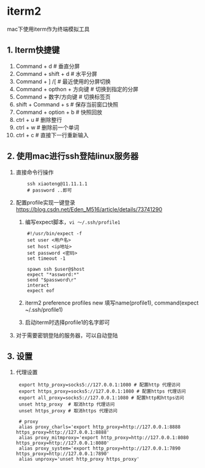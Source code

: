 # iterm2 
mac下使用iterm作为终端模拟工具

## 1. Iterm快捷键
1. Command + d  # 垂直分屏
2. Command + shift + d  # 水平分屏
3. Command + ] /[   # 最近使用的分屏切换
4. Command + opthon + 方向键    # 切换到指定的分屏
5. Command + 数字/方向键   # 切换标签页
6. shift + Command + s  # 保存当前窗口快照
7. Command + option + b # 快照回放 
8. ctrl + u # 删除整行
9. ctrl + w # 删除前一个单词
10. ctrl + c    # 直接下一行重新输入


## 2. 使用mac进行ssh登陆linux服务器
1. 直接命令行操作
    ```
        ssh xiaoteng@11.11.1.1
        # password ..即可
    ```
2. 配置profile实现一键登录
   https://blog.csdn.net/Eden_M516/article/details/73741290
   1. 编写expect脚本，`vi ～/.ssh/profile1` 
    ```
        #!/usr/bin/expect -f
        set user <用户名>
        set host <ip地址>
        set password <密码>
        set timeout -1

        spawn ssh $user@$host
        expect "*assword:*"
        send "$password\r"
        interact
        expect eof
    ```
   2.  iterm2 preference profiles new 
       填写name(profile1), command(expect ~/.ssh/profile1)

   3. 启动iterm时选择profile1的名字即可

3. 对于需要密钥登陆的服务器，可以自动登陆

## 3. 设置
1. 代理设置
   ```
    export http_proxy=socks5://127.0.0.1:1080 # 配置http 代理访问
    export https_proxy=socks5://127.0.0.1:1080 # 配置https 代理访问
    export all_proxy=socks5://127.0.0.1:1080 # 配置http和https访问
    unset http_proxy  # 取消http 代理访问
    unset https_proxy # 取消https 代理访问

    # proxy
    alias proxy_charls='export http_proxy=http://127.0.0.1:8888 https_proxy=http://127.0.0.1:8888'
    alias proxy_mitmproxy='export http_proxy=http://127.0.0.1:8080 https_proxy=http://127.0.0.1:8080'
    alias proxy_system='export http_proxy=http://127.0.0.1:7890 https_proxy=http://127.0.0.1:7890'
    alias unproxy='unset http_proxy https_proxy'
   ```